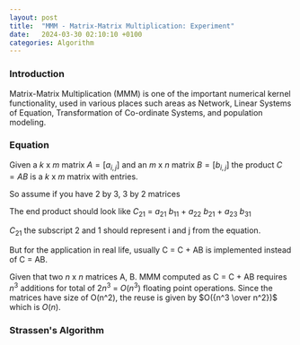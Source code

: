 ```yaml
---
layout: post
title:  "MMM - Matrix-Matrix Multiplication: Experiment"
date:   2024-03-30 02:10:10 +0100
categories: Algorithm 
---
```

### Introduction

Matrix-Matrix Multiplication (MMM) is one of the important numerical kernel functionality, used in various places such areas as Network, Linear Systems of Equation, Transformation of Co-ordinate Systems, and population modeling.  

### Equation 

Given a $k$ x $m$ matrix $A = [a_{i,j}]$ and an $m$ x $n$ matrix $B = [b_{i,j}]$ the product $C = AB$ is a $k$ x $m$ matrix with entries. 

So assume if you have 2 by 3, 3 by 2 matrices 


The end product should look like $C_{21}$ = $a_{21}\ b_{11}$ + $a_{22}\ b_{21}$ + $a_{23}\ b_{31}$  

$C_{21}$ the subscript 2 and 1 should represent i and j from the equation. 

But for the application in real life, usually C = C + AB is implemented instead of C = AB. 

Given that two $n$ x $n$ matrices A, B. MMM computed as C = C + AB requires $n^3$ additions for total of $2n^3$ = $O(n^3)$ floating point operations. Since the matrices have size of O(n^2), the reuse is given by $O({n^3 \over n^2})$ which is $O(n)$.

### Strassen's Algorithm 








